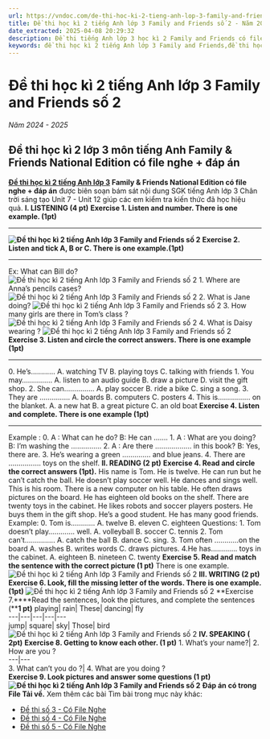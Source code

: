 ```yaml
---
url: https://vndoc.com/de-thi-hoc-ki-2-tieng-anh-lop-3-family-and-friends-so-2-338645
title: Đề thi học kì 2 tiếng Anh lớp 3 Family and Friends số 2 - Năm 2024 - 2025 - VnDoc.com
date_extracted: 2025-04-08 20:29:32
description: Đề thi tiếng Anh lớp 3 học kì 2 Family and Friends có file nghe + đáp án giúp các em học sinh ôn thi hiệu quả.
keywords: đề thi học kì 2 tiếng Anh lớp 3 Family and Friends,đề thi học kì 2 tiếng Anh 3 Family and Friends,Đề thi Tiếng Anh lớp 3 học kì 2 sách Family and Friends,Đề thi học kì 2 tiếng Anh lớp 3 Chân trời sáng tạo,đề thi tiếng anh lớp 3 học kì 2,đề thi tiếng anh lớp 3 học kỳ 2,đề thi tiếng anh lớp 3,de thi tieng anh lop 3 hoc ki 2,đề thi học kì 2 lớp 3 môn tiếng anh,đề thi tiếng anh lớp 3 kì 2,đề thi tiếng anh học kì 2 lớp 3,đề kiểm tra tiếng anh lớp 3 học kì 2,đề thi học kì 2 môn tiếng anh lớp 3
---
```


# Đề thi học kì 2 tiếng Anh lớp 3 Family and Friends số 2
 _Năm 2024 - 2025_
## Đề thi học kì 2 lớp 3 môn tiếng Anh Family & Friends National Edition có file nghe + đáp án
**[Đề thi học kì 2 tiếng Anh lớp 3](<https://vndoc.com/de-thi-hoc-ki-2-lop-3-mon-tieng-anh>) Family & Friends National Edition có file nghe + đáp án** được biên soạn bám sát nội dung SGK tiếng Anh lớp 3 Chân trời sáng tạo Unit 7 - Unit 12 giúp các em kiểm tra kiến thức đã học hiệu quả.
**I. LISTENING \(4 pt\)**
**Exercise 1. Listen and number. There is one example. \(1pt\)**
****
**![Đề thi học kì 2 tiếng Anh lớp 3 Family and Friends số 2](https://i.vdoc.vn/data/image/2025/03/16/de-thi-hoc-ki-2-tieng-anh-lop-3-family-and-friends-so-2-1.png)**
**Exercise 2. Listen and tick A, B or C. There is one example.\(1pt\)**
****
Ex: What can Bill do?
![Đề thi học kì 2 tiếng Anh lớp 3 Family and Friends số 2](https://i.vdoc.vn/data/image/2025/03/16/de-thi-hoc-ki-2-tieng-anh-lop-3-family-and-friends-so-2-2.png)
1\. Where are Anna’s pencils cases?
![Đề thi học kì 2 tiếng Anh lớp 3 Family and Friends số 2](https://i.vdoc.vn/data/image/2025/03/16/de-thi-hoc-ki-2-tieng-anh-lop-3-family-and-friends-so-2-3.png)
2\. What is Jane doing?
![Đề thi học kì 2 tiếng Anh lớp 3 Family and Friends số 2](https://i.vdoc.vn/data/image/2025/03/16/de-thi-hoc-ki-2-tieng-anh-lop-3-family-and-friends-so-2-4.png)
3\. How many girls are there in Tom’s class ?
![Đề thi học kì 2 tiếng Anh lớp 3 Family and Friends số 2](https://i.vdoc.vn/data/image/2025/03/16/de-thi-hoc-ki-2-tieng-anh-lop-3-family-and-friends-so-2-5.png)
4\. What is Daisy wearing ?
![Đề thi học kì 2 tiếng Anh lớp 3 Family and Friends số 2](https://i.vdoc.vn/data/image/2025/03/16/de-thi-hoc-ki-2-tieng-anh-lop-3-family-and-friends-so-2-6.png)
**Exercise 3. Listen and circle the correct answers. There is one example \(1pt\)**
****
0\. He’s…………
A. watching TV B. playing toys C. talking with friends
1\. You may……………
A. listen to an audio guide B. draw a picture D. visit the gift shop.
2\. She can……………
A. play soccer B. ride a bike C. sing a song.
3\. They are …………...
A. boards B. computers C. posters
4\. This is……………. on the blanket.
A. a new hat B. a great picture C. an old boat
**Exercise 4. Listen and complete. There is one example \(1pt\)**
****
Example : 0. A : What can he do?
B: He can …….
1\. A : What are you doing?
B: I’m washing the ……………
2\. A : Are there ……………… in this  book?
B: Yes, there are.
3\. He’s wearing a green ………….. and blue jeans.
4\. There are ……………. toys on the shelf.
**II. READING \(2 pt\)**
**Exercise 4. Read and circle the correct answers \(1pt\).**
His name is Tom. He is twelve. He can run but he can’t catch the ball. He doesn’t play soccer well. He dances and sings well. This is his room. There is a new computer on his table. He often draws pictures on the board. He has eighteen old  books on the shelf. There are twenty toys in the cabinet. He likes robots and soccer players posters. He buys them in the gift shop. He’s a good student. He has many good friends.
Example:
0\. Tom is…………
A. twelve B. eleven C. eighteen
Questions:
1\. Tom doesn’t play…………. well.
A. volleyball B. soccer C. tennis
2\. Tom can’t…….........
A. catch the ball B. dance C. sing.
3\. Tom often …………on the board
A. washes B. writes words C. draws pictures.
4.He has…………. toys in the cabinet.
A. eighteen B. nineteen C. twenty
**Exercise 5. Read and match the sentence with the correct picture \(1 pt\)**
There is one example.
![Đề thi học kì 2 tiếng Anh lớp 3 Family and Friends số 2](https://i.vdoc.vn/data/image/2025/03/16/de-thi-hoc-ki-2-tieng-anh-lop-3-family-and-friends-so-2-7.png)
**III. WRITING \(2 pt\)**
**Exercise 6. Look, fill the missing letter of the words. There is one example. \(1pt\)**
![Đề thi học kì 2 tiếng Anh lớp 3 Family and Friends số 2](https://i.vdoc.vn/data/image/2025/03/16/de-thi-hoc-ki-2-tieng-anh-lop-3-family-and-friends-so-2-8.png)
**Exercise 7.****Read the sentences, look the pictures, and complete the sentences \(****1 pt\)**
playing| rain| These| dancing| fly  
---|---|---|---|---  
jump| square| sky| Those| bird  
![Đề thi học kì 2 tiếng Anh lớp 3 Family and Friends số 2](https://i.vdoc.vn/data/image/2025/03/16/de-thi-hoc-ki-2-tieng-anh-lop-3-family-and-friends-so-2-9.png)
**IV. SPEAKING \( 2pt\)**
**Exercise 8. Getting to know each other. \(1 pt\)**
1\. What’s your name?| 2\. How are you ?  
---|---  
3\. What can’t you do ?| 4\. What are you doing ?  
**Exercise 9. Look pictures and answer some questions \(1 pt\)**
**![Đề thi học kì 2 tiếng Anh lớp 3 Family and Friends số 2](https://i.vdoc.vn/data/image/2025/03/16/de-thi-hoc-ki-2-tieng-anh-lop-3-family-and-friends-so-2-10.png)**
**Đáp án có trong File Tải về.**
Xem thêm các bài Tìm bài trong mục này khác:
  * [Đề thi số 3 - Có File Nghe](</de-thi-hoc-ki-2-tieng-anh-lop-3-family-and-friends-so-3-339170>)
  * [Đề thi số 4 - Có File Nghe](</de-thi-hoc-ki-2-tieng-anh-lop-3-family-and-friends-so-4-339171>)
  * [Đề thi số 5 - Có File Nghe](</de-thi-hoc-ki-2-tieng-anh-lop-3-family-and-friends-so-5-339172>)

